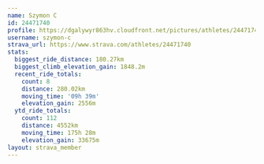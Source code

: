 ```yaml
---
name: Szymon C
id: 24471740
profile: https://dgalywyr863hv.cloudfront.net/pictures/athletes/24471740/7213253/3/large.jpg
username: szymon-c
strava_url: https://www.strava.com/athletes/24471740
stats:
  biggest_ride_distance: 180.27km
  biggest_climb_elevation_gain: 1848.2m
  recent_ride_totals:
    count: 8
    distance: 280.02km
    moving_time: '09h 39m'
    elevation_gain: 2556m
  ytd_ride_totals:
    count: 112
    distance: 4552km
    moving_time: 175h 28m
    elevation_gain: 33675m
layout: strava_member
--- 
```

